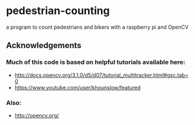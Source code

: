 # pedestrian-counting
a program to count pedestrians and bikers with a raspberry pi and OpenCV

## Acknowledgements
### Much of this code is based on helpful tutorials available here:
  * http://docs.opencv.org/3.1.0/d5/d07/tutorial_multitracker.html#gsc.tab=0
  * https://www.youtube.com/user/khounslow/featured

### Also:
  * http://opencv.org/
